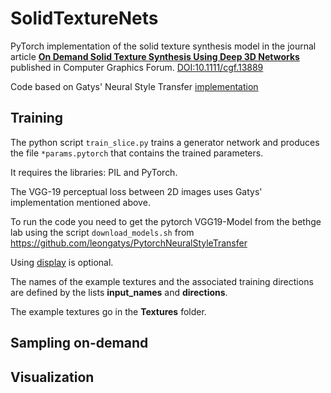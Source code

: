 # SolidTextureNets

PyTorch implementation of the solid texture synthesis model in the journal article [**On Demand Solid Texture Synthesis Using Deep 3D Networks**](https://hal.archives-ouvertes.fr/hal-01678122v3) published in Computer Graphics Forum. [DOI:10.1111/cgf.13889](https://doi.org/10.1111/cgf.13889)

Code based on Gatys' Neural Style Transfer [implementation](https://github.com/leongatys/PytorchNeuralStyleTransfer)

## Training

The python script `train_slice.py` trains a generator network and produces the file `*params.pytorch` that contains the trained parameters.

It requires the libraries: PIL and PyTorch.

The VGG-19 perceptual loss between 2D images uses Gatys' implementation mentioned above.

To run the code you need to get the pytorch VGG19-Model from the bethge lab using the script `download_models.sh` from https://github.com/leongatys/PytorchNeuralStyleTransfer


Using [display](https://github.com/szym/display) is optional.

The names of the example textures and the associated training directions are defined by the lists **input_names** and **directions**.

The example textures go in the **Textures** folder.

## Sampling on-demand

## Visualization
